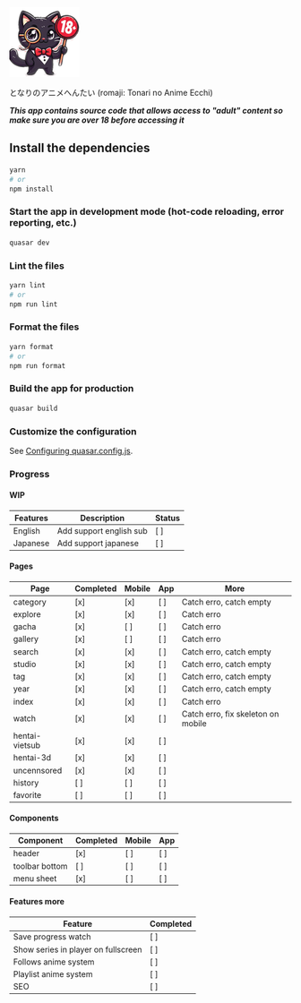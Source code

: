 ![](src/assets/app_icon.png)

となりのアニメへんたい (romaji: Tonari no Anime Ecchi)

**_This app contains source code that allows access to "adult" content so make sure you are over 18 before accessing it_**

## Install the dependencies

```bash
yarn
# or
npm install
```

### Start the app in development mode (hot-code reloading, error reporting, etc.)

```bash
quasar dev
```

### Lint the files

```bash
yarn lint
# or
npm run lint
```

### Format the files

```bash
yarn format
# or
npm run format
```

### Build the app for production

```bash
quasar build
```

### Customize the configuration

See [Configuring quasar.config.js](https://v2.quasar.dev/quasar-cli-vite/quasar-config-js).

### Progress

#### WIP

| Features | Description             | Status |
| -------- | ----------------------- | ------ |
| English  | Add support english sub | [ ]    |
| Japanese | Add support japanese    | [ ]    |

#### Pages

| Page           | Completed | Mobile | App | More                               |
| -------------- | --------- | ------ | --- | ---------------------------------- |
| category       | [x]       | [x]    | [ ] | Catch erro, catch empty            |
| explore        | [x]       | [x]    | [ ] | Catch erro                         |
| gacha          | [x]       | [ ]    | [ ] | Catch erro                         |
| gallery        | [x]       | [ ]    | [ ] | Catch erro                         |
| search         | [x]       | [x]    | [ ] | Catch erro, catch empty            |
| studio         | [x]       | [x]    | [ ] | Catch erro, catch empty            |
| tag            | [x]       | [x]    | [ ] | Catch erro, catch empty            |
| year           | [x]       | [x]    | [ ] | Catch erro, catch empty            |
| index          | [x]       | [x]    | [ ] | Catch erro                         |
| watch          | [x]       | [x]    | [ ] | Catch erro, fix skeleton on mobile |
| hentai-vietsub | [x]       | [x]    | [ ] |                                    |
| hentai-3d      | [x]       | [x]    | [ ] |                                    |
| uncennsored    | [x]       | [x]    | [ ] |                                    |
| history        | [ ]       | [ ]    | [ ] |                                    |
| favorite       | [ ]       | [ ]    | [ ] |                                    |

#### Components

| Component     | Completed | Mobile | App |
| ------------- | --------- | ------ | --- |
| header        | [x]       | [ ]    | [ ] |
| toolbar bottom | [ ]       | [ ]    | [ ] |
| menu sheet    | [x]       | [ ]    | [ ] |

#### Features more

| Feature                             | Completed |
| ----------------------------------- | --------- |
| Save progress watch                 | [ ]       |
| Show series in player on fullscreen | [ ]       |
| Follows anime system                | [ ]       |
| Playlist anime system               | [ ]       |
| SEO                                 | [ ]       |

